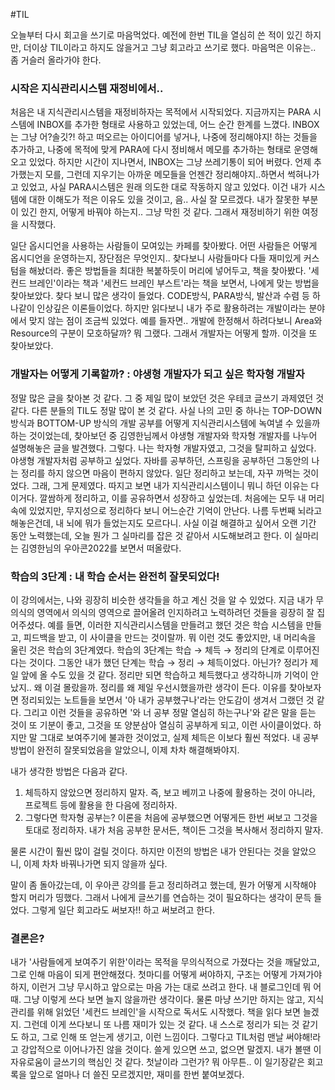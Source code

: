 #TIL 

오늘부터 다시 회고을 쓰기로 마음먹었다. 예전에 한번 TIL을 열심히 쓴 적이 있긴 하지만, 더이상 TIL이라고 하지도 않을거고 그냥 회고라고 쓰기로 했다. 마음먹은 이유는.. 좀 거슬러 올라가야 한다.

### 시작은 지식관리시스템 재정비에서..
처음은 내 지식관리시스템을 재정비하자는 목적에서 시작되었다. 지금까지는 PARA 시스템에 INBOX를 추가한 형태로 사용하고 있었는데, 어느 순간 한계를 느꼈다. INBOX는 그냥 어?솔깃?! 하고 떠오르는 아이디어를 넣거나, 나중에 정리해야지! 하는 것들을 추가하고, 나중에 목적에 맞게 PARA에 다시 정비해서 메모를 추가하는 형태로 운영해오고 있었다. 하지만 시간이 지나면서, INBOX는 그냥 쓰레기통이 되어 버렸다. 언제 추가했는지 모를, 그런데 지우기는 아까운 메모들을 언젠간 정리해야지..하면서 썩혀나가고 있었고, 사실 PARA시스템은 원래 의도한 대로 작동하지 않고 있었다. 이건 내가 시스템에 대한 이해도가 적은 이유도 있을 것이고, 음.. 사실 잘 모르겠다. 내가 잘못한 부분이 있긴 한지, 어떻게 바꿔야 하는지.. 그냥 막힌 것 같다. 그래서 재정비하기 위한 여정을 시작했다.

일단 옵시디언을 사용하는 사람들이 모여있는 카페를 찾아봤다. 어떤 사람들은 어떻게 옵시디언을 운영하는지, 장단점은 무엇인지.. 찾다보니 사람들마다 다들 재미있게 커스텀을 해놨더라. 좋은 방법들을 최대한 복붙하듯이 머리에 넣어두고, 책을 찾아봤다. '세컨드 브레인'이라는 책과 '세컨드 브레인 부스트'라는 책을 보면서, 나에게 맞는 방법을 찾아보았다. 찾다 보니 많은 생각이 들었다. CODE방식, PARA방식, 발산과 수렴 등 하나같이 인상깊은 이론들이었다. 하지만 읽다보니 내가 주로 활용하려는 개발이라는 분야에서 맞지 않는 점이 조금씩 있었다. 예를 들자면.. 개발에 한정해서 하려다보니 Area와 Resource의 구분이 모호하달까? 뭐 그랬다. 그래서 개발자는 어떻게 할까. 이것을 또 찾아보았다.

### 개발자는 어떻게 기록할까? : 야생형 개발자가 되고 싶은 학자형 개발자
정말 많은 글을 찾아본 것 같다. 그 중 제일 많이 보았던 것은 우테코 글쓰기 과제였던 것 같다. 다른 분들의 TIL도 정말 많이 본 것 같다. 사실 나의 고민 중 하나는 TOP-DOWN 방식과 BOTTOM-UP 방식의 개발 공부를 어떻게 지식관리시스템에 녹여낼 수 있을까 하는 것이었는데, 찾아보던 중 김영한님께서 야생형 개발자와 학자형 개발자를 나누어 설명해놓은 글을 발견했다. 그렇다. 나는 학자형 개발자였고, 그것을 탈피하고 싶었다. 야생형 개발자처럼 공부하고 싶었다. 자바를 공부하던, 스프링을 공부하던 그동안의 나는 정리를 하지 않으면 마음이 편하지 않았다. 일단 정리하고 보는데, 자꾸 까먹는 것이었다. 그래, 그게 문제였다. 따지고 보면 내가 지식관리시스템이니 뭐니 하던 이유는 다 이거다. 깔쌈하게 정리하고, 이를 공유하면서 성장하고 싶었는데. 처음에는 모두 내 머리속에 있었지만, 무지성으로 정리하다 보니 어느순간 기억이 안난다. 나름 두번째 뇌라고 해놓은건데, 내 뇌에 뭐가 들었는지도 모르다니. 사실 이걸 해결하고 싶어서 오랜 기간 동안 노력했는데, 오늘 뭔가 그 실마리를 잡은 것 같아서 시도해보려고 한다. 이 실마리는 김영한님의 우아콘2022를 보면서 떠올랐다.

### 학습의 3단계 : 내 학습 순서는 완전히 잘못되었다!
이 강의에서는, 나와 굉장히 비슷한 생각들을 하고 계신 것을 알 수 있었다. 지금 내가 무의식의 영역에서 의식의 영역으로 끌어올려 인지하려고 노력하려던 것들을 굉장히 잘 집어주셨다. 예를 들면, 이러한 지식관리시스템을 만들려고 했던 것은 학습 시스템을 만들고, 피드백을 받고, 이 사이클을 만드는 것이랄까. 뭐 이런 것도 좋았지만, 내 머리속을 울린 것은 학습의 3단계였다. 학습의 3단계는 학습 → 체득 → 정리의 단계로 이루어진다는 것이다. 그동안 내가 했던 단계는 학습 → 정리 → 체득이었다. 아닌가? 정리가 제일 앞에 올 수도 있을 것 같다. 정리만 되면 학습하고 체득했다고 생각하니까 기억이 안났지.. 왜 이걸 몰랐을까. 정리를 왜 제일 우선시했을까란 생각이 든다. 이유를 찾아보자면 정리되있는 노트들을 보면서 '아 내가 공부했구나'라는 안도감이 생겨서 그랬던 것 같다. 그리고 이런 것들을 공유하면 '와 너 공부 정말 열심히 하는구나'와 같은 말을 듣는 것이 또 기분이 좋고, 그것을 또 양분삼아 열심히 공부하게 되고, 이런 사이클이었다. 하지만 말 그대로 보여주기에 불과한 것이었고, 실제 체득은 이보다 훨씬 적었다. 내 공부방법이 완전히 잘못되었음을 알았으니, 이제 차차 해결해봐야지.

내가 생각한 방법은 다음과 같다.
1. 체득하지 않았으면 정리하지 말자. 즉, 보고 베끼고 나중에 활용하는 것이 아니라, 프로젝트 등에 활용을 한 다음에 정리하자.
2. 그렇다면 학자형 공부는? 이론을 처음에 공부했으면 어떻게든 한번 써보고 그것을 토대로 정리하자. 내가 처음 공부한 문서든, 책이든 그것을 복사해서 정리하지 말자.

물론 시간이 훨씬 많이 걸릴 것이다. 하지만 이전의 방법은 내가 안된다는 것을 알았으니, 이제 차차 바꿔나가면 되지 않을까 싶다. 

말이 좀 돌아갔는데, 이 우아콘 강의를 듣고 정리하려고 했는데, 뭔가 어떻게 시작해야 할지 머리가 띵했다. 그래서 나에게 글쓰기를 연습하는 것이 필요하다는 생각이 문득 들었다. 그렇게 일단 회고라도 써보자!! 하고 써보려고 한다.

### 결론은?
내가 '사람들에게 보여주기 위한'이라는 목적을 무의식적으로 가졌다는 것을 깨달았고, 그로 인해 마음이 되게 편안해졌다. 첫마디를 어떻게 써야하지, 구조는 어떻게 가져가야하지, 이런거 그냥 무시하고 앞으로는 마음 가는 대로 쓰려고 한다. 내 블로그인데 뭐 어때. 그냥 이렇게 쓰다 보면 늘지 않을까란 생각이다. 물론 마냥 쓰기만 하지는 않고, 지식관리를 위해 읽었던 '세컨드 브레인'을 시작으로 독서도 시작했다. 책을 읽다 보면 늘겠지. 그런데 이게 쓰다보니 또 나름 재미가 있는 것 같다. 내 스스로 정리가 되는 것 같기도 하고, 그로 인해 또 얻는게 생기고, 이런 느낌이다. 그렇다고 TIL처럼 맨날 써야해!라고 강압적으로 이어나가진 않을 것이다. 쓸게 있으면 쓰고, 없으면 말겠지. 내가 볼땐 이 자유로움이 글쓰기의 핵심인 것 같다. 첫날이라 그런가? 뭐 아무튼.. 이 일기장같은 회고록을 앞으로 얼마나 더 쓸진 모르겠지만, 재미를 한번 붙여보겠다.